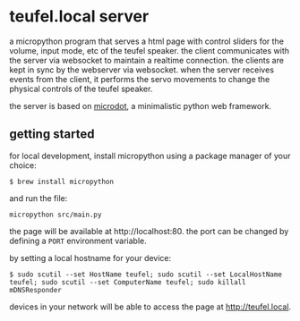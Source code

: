 # teufel.local server

a micropython program that serves a html page with control sliders for the volume, input mode, etc of the teufel speaker. the client communicates with the server via websocket to maintain a realtime connection. the clients are kept in sync by the webserver via websocket.
when the server receives events from the client, it performs the servo movements to change the physical controls of the teufel speaker.

the server is based on [microdot](https://microdot.readthedocs.io), a minimalistic python web framework.

## getting started

for local development, install micropython using a package manager of your choice:

`$ brew install micropython`

and run the file:

`micropython src/main.py`

the page will be available at http://localhost:80. the port can be changed by defining a `PORT` environment variable.

by setting a local hostname for your device:

`$ sudo scutil --set HostName teufel; sudo scutil --set LocalHostName teufel; sudo scutil --set ComputerName teufel; sudo killall mDNSResponder`

devices in your network will be able to access the page at http://teufel.local.
